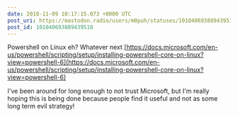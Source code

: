 ```yaml
---
date: 2018-11-09 10:17:15.073 +0000 UTC
post_uri: https://mastodon.radio/users/m0puh/statuses/101040693889439518
post_id: 101040693889439518
---
```

Powershell on Linux eh? Whatever next [https://docs.microsoft.com/en-us/powershell/scripting/setup/installing-powershell-core-on-linux?view=powershell-6](https://docs.microsoft.com/en-us/powershell/scripting/setup/installing-powershell-core-on-linux?view=powershell-6)

I've been around for long enough to not trust Microsoft, but I'm really hoping this is being done because people find it useful and not as some long term evil strategy!


